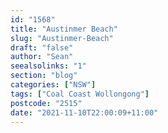 ```yaml
---
id: "1568"
title: "Austinmer Beach"
slug: "Austinmer-Beach"
draft: "false"
author: "Sean"
seealsolinks: "1"
section: "blog"
categories: ["NSW"]
tags: ["Coal Coast Wollongong"]
postcode: "2515"
date: "2021-11-10T22:00:09+11:00"
---
```

